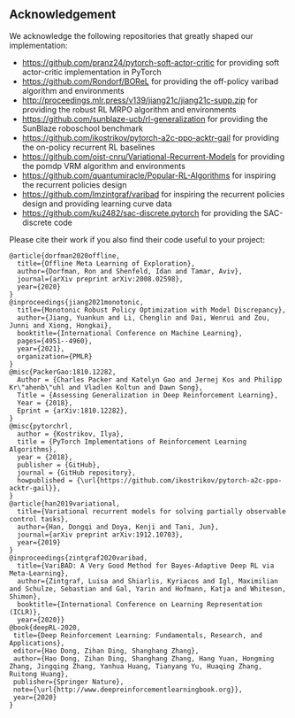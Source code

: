 ## Acknowledgement
We acknowledge the following repositories that greatly shaped our implementation:
- https://github.com/pranz24/pytorch-soft-actor-critic for providing soft actor-critic implementation in PyTorch
- https://github.com/Rondorf/BOReL for providing the off-policy varibad algorithm and environments
- http://proceedings.mlr.press/v139/jiang21c/jiang21c-supp.zip for providing the robust RL MRPO algorithm and environments
- https://github.com/sunblaze-ucb/rl-generalization for providing the SunBlaze roboschool benchmark
- https://github.com/ikostrikov/pytorch-a2c-ppo-acktr-gail for providing the on-policy recurrent RL baselines
- https://github.com/oist-cnru/Variational-Recurrent-Models for providing the pomdp VRM algorithm and environments
- https://github.com/quantumiracle/Popular-RL-Algorithms for inspiring the recurrent policies design
- https://github.com/lmzintgraf/varibad for inspiring the recurrent policies design and providing learning curve data
- https://github.com/ku2482/sac-discrete.pytorch for providing the SAC-discrete code

Please cite their work if you also find their code useful to your project:
```
@article{dorfman2020offline,
  title={Offline Meta Learning of Exploration},
  author={Dorfman, Ron and Shenfeld, Idan and Tamar, Aviv},
  journal={arXiv preprint arXiv:2008.02598},
  year={2020}
}
@inproceedings{jiang2021monotonic,
  title={Monotonic Robust Policy Optimization with Model Discrepancy},
  author={Jiang, Yuankun and Li, Chenglin and Dai, Wenrui and Zou, Junni and Xiong, Hongkai},
  booktitle={International Conference on Machine Learning},
  pages={4951--4960},
  year={2021},
  organization={PMLR}
}
@misc{PackerGao:1810.12282,
  Author = {Charles Packer and Katelyn Gao and Jernej Kos and Philipp Kr\"ahenb\"uhl and Vladlen Koltun and Dawn Song},
  Title = {Assessing Generalization in Deep Reinforcement Learning},
  Year = {2018},
  Eprint = {arXiv:1810.12282},
}
@misc{pytorchrl,
  author = {Kostrikov, Ilya},
  title = {PyTorch Implementations of Reinforcement Learning Algorithms},
  year = {2018},
  publisher = {GitHub},
  journal = {GitHub repository},
  howpublished = {\url{https://github.com/ikostrikov/pytorch-a2c-ppo-acktr-gail}},
}
@article{han2019variational,
  title={Variational recurrent models for solving partially observable control tasks},
  author={Han, Dongqi and Doya, Kenji and Tani, Jun},
  journal={arXiv preprint arXiv:1912.10703},
  year={2019}
}
@inproceedings{zintgraf2020varibad,
  title={VariBAD: A Very Good Method for Bayes-Adaptive Deep RL via Meta-Learning},
  author={Zintgraf, Luisa and Shiarlis, Kyriacos and Igl, Maximilian and Schulze, Sebastian and Gal, Yarin and Hofmann, Katja and Whiteson, Shimon},
  booktitle={International Conference on Learning Representation (ICLR)},
  year={2020}}
@book{deepRL-2020,
 title={Deep Reinforcement Learning: Fundamentals, Research, and Applications},
 editor={Hao Dong, Zihan Ding, Shanghang Zhang},
 author={Hao Dong, Zihan Ding, Shanghang Zhang, Hang Yuan, Hongming Zhang, Jingqing Zhang, Yanhua Huang, Tianyang Yu, Huaqing Zhang, Ruitong Huang},
 publisher={Springer Nature},
 note={\url{http://www.deepreinforcementlearningbook.org}},
 year={2020}
}
```
